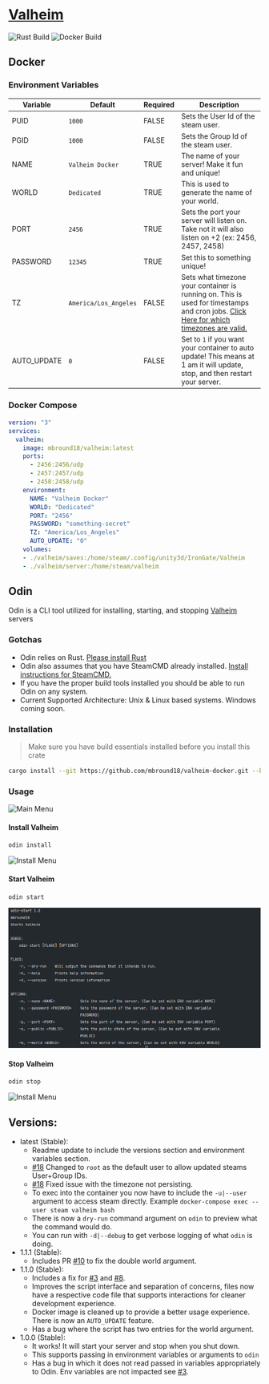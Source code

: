 # [Valheim]

![Rust Build](https://github.com/mbround18/valheim-docker/workflows/Rust/badge.svg)
![Docker Build](https://github.com/mbround18/valheim-docker/workflows/Docker/badge.svg)


## Docker

### Environment Variables

| Variable    | Default                | Required | Description |
|-------------|------------------------|----------|-------------|
| PUID        | `1000`                 | FALSE    | Sets the User Id of the steam user. |
| PGID        | `1000`                 | FALSE    | Sets the Group Id of the steam user. |
| NAME        | `Valheim Docker`       | TRUE     | The name of your server! Make it fun and unique! |
| WORLD       | `Dedicated`            | TRUE     | This is used to generate the name of your world. |
| PORT        | `2456`                 | TRUE     | Sets the port your server will listen on. Take not it will also listen on +2 (ex: 2456, 2457, 2458) |
| PASSWORD    | `12345`                | TRUE     | Set this to something unique! |
| TZ          | `America/Los_Angeles`  | FALSE    | Sets what timezone your container is running on. This is used for timestamps and cron jobs. [Click Here for which timezones are valid.](https://en.wikipedia.org/wiki/List_of_tz_database_time_zones) |
| AUTO_UPDATE | `0`                    | FALSE    | Set to `1` if you want your container to auto update! This means at 1 am it will update, stop, and then restart your server. |


### Docker Compose

```yaml
version: "3"
services:
  valheim:
    image: mbround18/valheim:latest
    ports:
      - 2456:2456/udp
      - 2457:2457/udp
      - 2458:2458/udp
    environment:
      NAME: "Valheim Docker"
      WORLD: "Dedicated"
      PORT: "2456"
      PASSWORD: "something-secret"
      TZ: "America/Los_Angeles"
      AUTO_UPDATE: "0"
    volumes:
    - ./valheim/saves:/home/steam/.config/unity3d/IronGate/Valheim
    - ./valheim/server:/home/steam/valheim
```

## Odin

Odin is a CLI tool utilized for installing, starting, and stopping [Valheim] servers

### Gotchas

- Odin relies on Rust. [Please install Rust](https://www.rust-lang.org/tools/install)
- Odin also assumes that you have SteamCMD already installed. [Install instructions for SteamCMD.](https://developer.valvesoftware.com/wiki/SteamCMD)
- If you have the proper build tools installed you should be able to run Odin on any system.
- Current Supported Architecture: Unix & Linux based systems. Windows coming soon.

### Installation

> Make sure you have build essentials installed before you install this crate

```sh
cargo install --git https://github.com/mbround18/valheim-docker.git --branch main
```

### Usage

![Main Menu](./docs/assets/main-menu.png)

#### Install Valheim

```sh
odin install
```

![Install Menu](./docs/assets/install-menu.png)

#### Start Valheim

```sh
odin start
```

![Start Menu](./docs/assets/start-menu.png)

#### Stop Valheim

```sh
odin stop
```

![Install Menu](./docs/assets/stop-menu.png)

## Versions: 

- latest (Stable):
  - Readme update to include the versions section and environment variables section.
  - [#18] Changed to `root` as the default user to allow updated steams User+Group IDs.
  - [#18] Fixed issue with the timezone not persisting.
  - To exec into the container you now have to include the `-u|--user` argument to access steam directly. Example `docker-compose exec --user steam valheim bash`
  - There is now a `dry-run` command argument on `odin` to preview what the command would do. 
  - You can run with `-d|--debug` to get verbose logging of what `odin` is doing. 
- 1.1.1 (Stable): 
  - Includes PR [#10] to fix the double world argument. 
- 1.1.0 (Stable): 
  - Includes a fix for [#3] and [#8].
  - Improves the script interface and separation of concerns, files now have a respective code file that supports interactions for cleaner development experience.
  - Docker image is cleaned up to provide a better usage experience. There is now an `AUTO_UPDATE` feature.
  - Has a bug where the script has two entries for the world argument.
- 1.0.0 (Stable):
  - It works! It will start your server and stop when you shut down. 
  - This supports passing in environment variables or arguments to `odin`
  - Has a bug in which it does not read passed in variables appropriately to Odin. Env variables are not impacted see [#3]. 

[//]: <> (Github Issues below...........)
[#18]: https://github.com/mbround18/valheim-docker/pull/18
[#10]: https://github.com/mbround18/valheim-docker/pull/10
[#8]: https://github.com/mbround18/valheim-docker/issues/8
[#3]: https://github.com/mbround18/valheim-docker/issues/3 


[//]: <> (Links below...................)
[Valheim]: https://www.valheimgame.com/

[//]: <> (Image Base Url: https://github.com/mbround18/valheim-docker/blob/main/docs/assets/name.png?raw=true)
